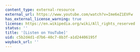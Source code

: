 ```yaml
---
content_type: external-resource
external_url: https://www.youtube.com/watch?v=Ime6eZ1EVFw
has_external_license_warning: true
license: https://en.wikipedia.org/wiki/All_rights_reserved
status: ''
title: '[Listen on YouTube]'
uid: c5b2d4d1-d7b6-40c7-8b3f-a1d24406195f
wayback_url: ''
---
```

